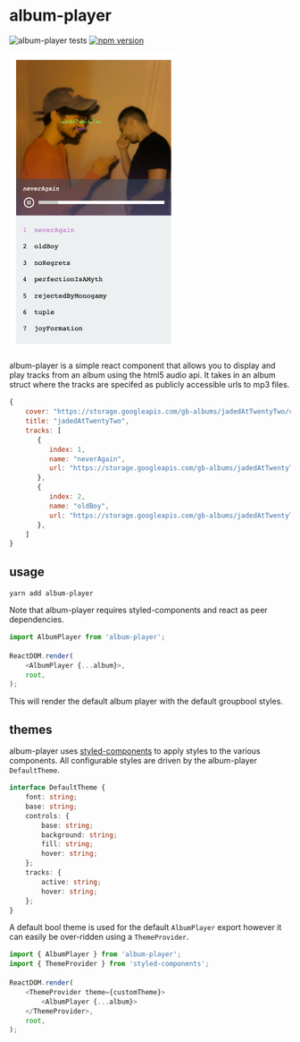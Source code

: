 # album-player

![album-player tests](https://github.com/groupbool/album-player/workflows/album-player%20tests/badge.svg?branch=main) 
[![npm version](https://badge.fury.io/js/album-player.svg)](https://badge.fury.io/js/album-player)

<img src="screenshots/jaded_at_twenty_two.jpeg" width="300"/>

album-player is a simple react component that allows you to display and play tracks from an album 
using the html5 audio api. It takes in an album struct where the tracks are specifed as publicly
accessible urls to mp3 files.

```js
{
	cover: "https://storage.googleapis.com/gb-albums/jadedAtTwentyTwo/cover.jpeg",
	title: "jadedAtTwentyTwo",
	tracks: [
	   {
		  index: 1,
		  name: "neverAgain",
		  url: "https://storage.googleapis.com/gb-albums/jadedAtTwentyTwo/01-neverAgain.mp3"
	   },
	   {
		  index: 2,
		  name: "oldBoy",
		  url: "https://storage.googleapis.com/gb-albums/jadedAtTwentyTwo/02-oldBoy.mp3"
       },
    ]
}
```

## usage

```
yarn add album-player
```

Note that album-player requires styled-components and react as peer dependencies.

```js
import AlbumPlayer from 'album-player';

ReactDOM.render(
    <AlbumPlayer {...album}>,
    root,
);
```

This will render the default album player with the default groupbool styles.

## themes

album-player uses [styled-components](https://styled-components.com/) to apply styles
to the various components. All configurable styles are driven by the album-player `DefaultTheme`.

```ts
interface DefaultTheme {
	font: string;
	base: string;
	controls: {
		base: string;
		background: string;
		fill: string;
		hover: string;
	};
	tracks: {
		active: string;
		hover: string;
	};
}
```

A default bool theme is used for the default `AlbumPlayer` export however it can easily
be over-ridden using a `ThemeProvider`.

```js
import { AlbumPlayer } from 'album-player';
import { ThemeProvider } from 'styled-components';

ReactDOM.render(
	<ThemeProvider theme={customTheme}>
		<AlbumPlayer {...album}>
	</ThemeProvider>,
	root,
);
```